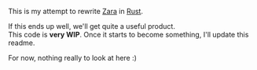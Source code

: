 This is my attempt to rewrite [Zara](https://github.com/vagrod/zara) in [Rust](https://www.rust-lang.org).

If this ends up well, we'll get quite a useful product.\
This code is **very WIP**. Once it starts to become something, I'll update this readme.

For now, nothing really to look at here :)
